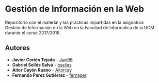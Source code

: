 # Gestión de Información en la Web
Repositorio con el material y las prácticas impartidas en la asignatura Gestión de Información en la Web en la Facultad de Informatica de la UCM durante el curso 2017/2018.

## Autores
* **Javier Cortés Tejada** - [Javi96](https://github.com/Javi96)
* **Gabriel Sellés Salvá** - [bselles](https://github.com/bselles)
* **Aitor Cayón Ruano** - [Aitorcay](https://github.com/Aitorcay)
* **Fernando Pérez Gutiérrez** - [fernaper](https://github.com/fernaper)
